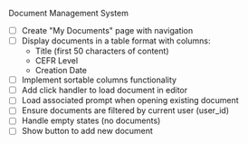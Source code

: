 Document Management System

- [ ] Create "My Documents" page with navigation
- [ ] Display documents in a table format with columns:
  -  Title (first 50 characters of content)
  -  CEFR Level
  -  Creation Date
- [ ] Implement sortable columns functionality
- [ ] Add click handler to load document in editor
- [ ] Load associated prompt when opening existing document
- [ ] Ensure documents are filtered by current user (user_id)
- [ ] Handle empty states (no documents)
- [ ] Show button to add new document
